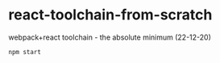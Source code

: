 # react-toolchain-from-scratch
webpack+react toolchain - the absolute minimum (22-12-20)
```bash
npm start
```
